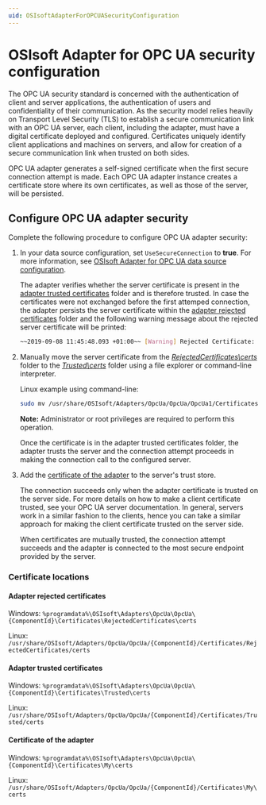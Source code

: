 ```yaml
---
uid: OSIsoftAdapterForOPCUASecurityConfiguration
---
```


# OSIsoft Adapter for OPC UA security configuration

The OPC UA security standard is concerned with the authentication of client and server applications, the authentication of users and confidentiality of their communication. As the security model relies heavily on Transport Level Security (TLS) to establish a secure communication link with an OPC UA server, each client, including the adapter, must have a digital certificate deployed and configured. Certificates uniquely identify client applications and machines on servers, and allow for creation of a secure communication link when trusted on both sides.

OPC UA adapter generates a self-signed certificate when the first secure connection attempt is made. Each OPC UA adapter instance creates a certificate store where its own certificates, as well as those of the server, will be persisted.

## Configure OPC UA adapter security

Complete the following procedure to configure OPC UA adapter security:

1. In your data source configuration, set `UseSecureConnection` to **true**. For more information, see [OSIsoft Adapter for OPC UA data source configuration](xref:OSIsoftAdapterForOPCUADataSourceConfiguration).

   The adapter verifies whether the server certificate is present in the [adapter trusted certificates](#adapter-trusted-certificates) folder and is therefore trusted. In case the certificates were not exchanged before the first attemped connection, the adapter persists the server certificate within the [adapter rejected certificates](#adapter-rejected-certificates) folder and the following warning message about the rejected server certificate will be printed:

   ```bash
   ~~2019-09-08 11:45:48.093 +01:00~~ [Warning] Rejected Certificate: "DC=MyServer.MyDomain.int, O=Prosys OPC, CN=Simulation
   ```

2. Manually move the server certificate from the [_RejectedCertificates\certs_](#adapter-rejected-certificates) folder to the [_Trusted\certs_](#adapter-trusted-certificates) folder using a file explorer or command-line interpreter.

   Linux example using command-line:

   ```bash
   sudo mv /usr/share/OSIsoft/Adapters/OpcUa/OpcUa/OpcUa1/Certificates/RejectedCertificates/certsSimulationServer\ \[F9823DCF607063DBCECCF6F8F39FD2584F46AEBB\].der /usr/share/OSIsoft/Adapters/OpcUa/OpcUa/OpcUa1/Certificates/Trusted/certs/
   ```

   **Note:** Administrator or root privileges are required to perform this operation.

   Once the certificate is in the adapter trusted certificates folder, the adapter trusts the server and the connection attempt proceeds in making the connection call to the configured server.
  
3. Add the [certificate of the adapter](#certificate-of-the-adapter) to the server's trust store.

   The connection succeeds only when the adapter certificate is trusted on the server side. For more details on how to make a client certificate trusted, see your OPC UA server documentation. In general, servers work in a similar fashion to the clients, hence you can take a similar approach for making the client certificate trusted on the server side.
   
   When certificates are mutually trusted, the connection attempt succeeds and the adapter is connected to the most secure endpoint provided by the server.

### Certificate locations

#### Adapter rejected certificates

Windows: `%programdata%\OSIsoft\Adapters\OpcUa\OpcUa\{ComponentId}\Certificates\RejectedCertificates\certs`

Linux: `/usr/share/OSIsoft/Adapters/OpcUa/OpcUa/{ComponentId}/Certificates/RejectedCertificates/certs`


#### Adapter trusted certificates

Windows: `%programdata%\OSIsoft\Adapters\OpcUa\OpcUa\{ComponentId}\Certificates\Trusted\certs`

Linux: `/usr/share/OSIsoft/Adapters/OpcUa/OpcUa/{ComponentId}/Certificates/Trusted/certs`


#### Certificate of the adapter

Windows: `%programdata%\OSIsoft\Adapters\OpcUa\OpcUa\{ComponentId}\Certificates\My\certs`

Linux: `/usr/share/OSIsoft/Adapters/OpcUa/OpcUa/{ComponentId}/Certificates\My\certs`

